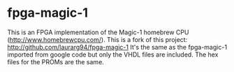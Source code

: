 # fpga-magic-1
This is an FPGA implementation of the Magic-1 homebrew CPU (http://www.homebrewcpu.com/).
This is a fork of this project: http://github.com/laurarg94/fpga-magic-1
It's the same as the fpga-magic-1 imported from google code but only the VHDL files are included.
The hex files for the PROMs are the same.
